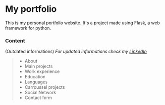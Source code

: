 # My portfolio

This is my personal portfolio website. It's a project made using Flask, a web framework for python.

### Content
(Outdated informations) *For updated informations check my [LinkedIn](https://www.linkedin.com/in/jhroveda/)*

> - About
> - Main projects
> - Work experience
> - Education
> - Languages
> - Carroussel projects
> - Social Network
> - Contact form
